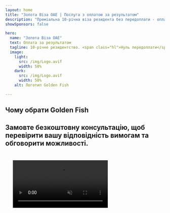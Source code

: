 ```yaml
---
layout: home
title: "Золота Віза ОАЕ | Послуга з оплатою за результатом"
description: "Преміальна 10-річна віза резидента без передоплати - оплата тільки після схвалення. Повний супровід заявки з 98% успішністю. Безкоштовне продовження, лише державні збори."
showSponsors: false

hero:
  name: "Золота Віза ОАЕ"
  text: Оплата за результатом
  tagline: 10-річне резидентство. <span class="hl">Нуль передоплати</span> - оплата тільки після схвалення. 98% успішність.
  image:
    light:
      src: /img/Logo.avif
      width: 50%
    dark:
      src: /img/Logo.avif
      width: 50%
    alt: Логотип Golden Fish

---
```


<FeatureCards :features="[
  {
    title: 'Переваги Золотої Візи ОАЕ',
    items: [
      '10-річна дійсність з можливістю продовження при збереженні кваліфікаційних умов',
      '**Немає необхідності в\'їжджати в ОАЕ кожні 6 місяців**',
      'Дозволено 100% володіння бізнесом',
      'Спонсорство членів сім\'ї та необмеженої кількості домашнього персоналу',
      'Спонсорство дітей до 25 років',
      'Включено спонсорство батьків',
      'Не потрібен спонсор чи роботодавець'
    ],
    linkText: 'Дізнатися більше',
    link: '../../company-registration/golden-visa#key-benefits-of-the-uae-golden-visa',
    icon: {
      light: '/img/iStock-1785818081.avif',
      dark: '/img/iStock-1203821481.avif',
      alt: 'Візові послуги',
      width: '100%'
    }
  },
  {
    title: 'Як отримати Золоту Візу ОАЕ',
    items: [
      'Інвестиції в нерухомість ОАЕ на 2 млн AED',
      'Депозит 2 млн AED в інвестиційні фонди ОАЕ',
      'Бізнес з капіталом 2 млн AED',
      'Щорічний внесок FTA 250 тис. AED',
      'Кваліфіковані спеціалісти',
      'Видатні таланти'
    ],
    linkText: 'Дізнатися більше',
    link: '../../company-registration/golden-visa#uae-golden-visa-eligibility-and-requirements',
    icon: {
      light: '/img/iStock-1333000394.avif',
      dark: '/img/iStock-584576538.avif',
      alt: 'Візові послуги',
      width: '10%'
    }
  },
  {
    title: 'Процес отримання Золотої Візи',
    bullet: '✓',
    items: [
      'Початкова оцінка відповідності',
      'Підготовка та перевірка документів',
      'Медичний огляд та біометрія',
      'Подання та обробка заявки',
      'Видача Emirates ID та візи',
      'Спонсорство візи для сім\'ї (опціонально)'
    ],
    linkText: 'Дізнатися більше',
    link: '../../company-registration/golden-visa#uae-golden-visa-application-process',
    icon: {
      light: '/img/ILONMASKID.webp',
      dark: '/img/ILONMASKID.webp',
      alt: 'Візові послуги',
      width: '100%'
    }
  }
]" />

## Чому обрати Golden Fish

<BenefitsList :features="[
  {
    icon: '💰',
    title: 'Оплата за результатом',
    text: '**Оплата тільки після схвалення Golden Visa.** Повна прозорість без прихованих витрат.'
  },
  {
    icon: '📈',
    title: 'Доведений рівень успіху',
    text: '98% рівень схвалення із сотнями виданих Golden Visa через наш преміум-процесинг.'
  },
  {
    icon: '📋',
    title: 'Повний супровід',
    text: 'Повний супровід від підготовки документів до отримання візи, враховуючи всі деталі.'
  },
  {
    icon: '👨‍💼',
    title: 'Локальна експертиза в ОАЕ',
    text: 'Персональні спеціалісти в Дубаї надають експертний супровід на кожному етапі процесу.'
  },
  {
    icon: '🔍',
    title: 'Преміум обробка',
    text: 'Прямий зв\'язок з органами влади та швидкі канали для прискореного схвалення.'
  },
  {
    icon: '🔄',
    title: 'Підтримка при подовженні',
    text: 'Безкоштовна допомога при подовженні візи **без комісії агентства** - тільки державні збори.'
  }
]" />

## Замовте безкоштовну консультацію, щоб перевірити вашу відповідність вимогам та обговорити можливості.

<video  autoplay muted playsinline style="padding: 24px" >
  <source src="/img/iStock-2185912341.mp4" type="video/mp4">
</video>

<ContactFormModalNav buttonText="Отримати безкоштовну консультацію" formStyle="display: block; margin: 1rem auto;"/>

<!-- <ImageGrid :images="[
  { src: '/img/ILONMASKID.webp', href: './immigration.md', alt: 'Імміграція в ОАЕ' },
  { src: '/img/ILONMASKID.webp', href: './immigration.md', alt: 'Імміграція в ОАЕ' },
]"/> -->